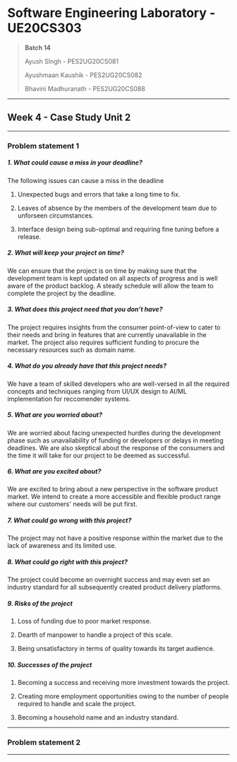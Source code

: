 # Software Engineering Laboratory - UE20CS303

> **Batch 14**
> 
> Ayush SIngh - PES2UG20CS081
> 
> Ayushmaan Kaushik - PES2UG20CS082
> 
> Bhavini Madhuranath - PES2UG20CS088

---

## Week 4 - Case Study Unit 2

---

### Problem statement 1

##### 1. What could cause a miss in your deadline?

The following issues can cause a miss in the deadline

1. Unexpected bugs and errors that take a long time to fix.

2. Leaves of absence by the members of the development team due to unforseen circumstances.

3. Interface design being sub-optimal and requiring fine tuning before a release.

##### 2. What will keep your project on time?

We can ensure that the project is on time by making sure that the development team is kept updated on all aspects of progress and is well aware of the product backlog. A steady schedule will allow the team to complete the project by the deadline.

##### 3. What does this project need that you don’t have?

The project requires insights from the consumer point-of-view to cater to their needs and bring in features that are currently unavailable in the market. The project also requires sufficient funding to procure the necessary resources such as domain name.

##### 4. What do you already have that this project needs?

We have a team of skilled developers who are well-versed in all the required concepts and techniques ranging from UI/UX design to AI/ML implementation for reccomender systems. 

##### 5. What are you worried about?

We are worried about facing unexpected hurdles during the development phase such as unavailability of funding or developers or delays in meeting deadlines. We are also skeptical about the response of the consumers and the time it will take for our project to be deemed as successful.

##### 6. What are you excited about?

We are excited to bring about a new perspective in the software product market. We intend to create a more accessible and flexible product range where our customers' needs will be put first.

##### 7. What could go wrong with this project?

The project may not have a positive response within the market due to the lack of awareness and its limited use.

##### 8. What could go right with this project?

The project could become an overnight success and may even set an industry standard for all subsequently created product delivery platforms.

##### 9. Risks of the project

1. Loss of funding due to poor market response.

2. Dearth of manpower to handle a project of this scale.

3. Being unsatisfactory in terms of quality towards its target audience.

##### 10. Successes of the project

1. Becoming a success and receiving more investment towards the project.

2. Creating more employment opportunities owing to the number of people required to handle and scale the project.

3. Becoming a household name and an industry standard. 

---

### Problem statement 2

---
